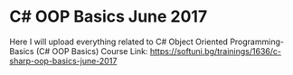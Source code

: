 # C# OOP Basics June 2017
Here I will upload everything related to C# Object Oriented Programming-Basics (C# OOP Basics)
Course Link: https://softuni.bg/trainings/1636/c-sharp-oop-basics-june-2017